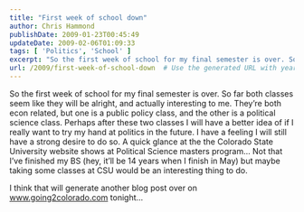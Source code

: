 ```yaml
---
title: "First week of school down"
author: Chris Hammond
publishDate: 2009-01-23T00:45:49
updateDate: 2009-02-06T01:09:33
tags: [ 'Politics', 'School' ]
excerpt: "So the first week of school for my final semester is over. So far both classes seem like they will be alright, and actually interesting to me. They’re both econ related, but one is a public policy class, and the other is a political science class. Perhaps after these two classes I will have a better idea of if I really want to try my hand at politics in the future. I have a feeling I will still have a strong desire to do so. A quick glance at the the Colorado State University website shows at Political Science masters program… Not that I’ve finished my BS (hey, it’ll be 14 years when I finish in May) but maybe taking some classes at CSU would be an interesting thing to do.  I think that will generate another blog post over on www.going2colorado.com tonight…"
url: /2009/first-week-of-school-down  # Use the generated URL with year
---
```

<p>So the first week of school for my final semester is over. So far both classes seem like they will be alright, and actually interesting to me. They’re both econ related, but one is a public policy class, and the other is a political science class. Perhaps after these two classes I will have a better idea of if I really want to try my hand at politics in the future. I have a feeling I will still have a strong desire to do so. A quick glance at the the Colorado State University website shows at Political Science masters program… Not that I’ve finished my BS (hey, it’ll be 14 years when I finish in May) but maybe taking some classes at CSU would be an interesting thing to do.</p> <p>I think that will generate another blog post over on <a href="https://www.going2colorado.com">www.going2colorado.com</a> tonight…</p>
